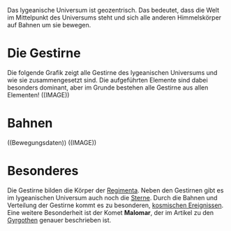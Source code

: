 Das lygeanische Universum ist geozentrisch. Das bedeutet, dass die Welt im Mittelpunkt des Universums steht und sich alle anderen Himmelskörper auf Bahnen um sie bewegen.

# Die Gestirne
Die folgende Grafik zeigt alle Gestirne des lygeanischen Universums und wie sie zusammengesetzt sind. Die aufgeführten Elemente sind dabei besonders dominant, aber im Grunde bestehen alle Gestirne aus allen Elementen!
((IMAGE))

# Bahnen
((Bewegungsdaten))
((IMAGE))

# Besonderes
Die Gestirne bilden die Körper der [Regimenta](Die%20Regimenta). Neben den Gestirnen gibt es im lygeanischen Universum auch noch die [Sterne](Die%20Sterne.md). Durch die Bahnen und Verteilung der Gestirne kommt es zu besonderen, [kosmischen Ereignissen](Kosmische%20Ereignisse.md). Eine weitere Besonderheit ist der Komet **Malomar**, der im Artikel zu den [Gyrgothen](Die%20Gyrgothen) genauer beschrieben ist.